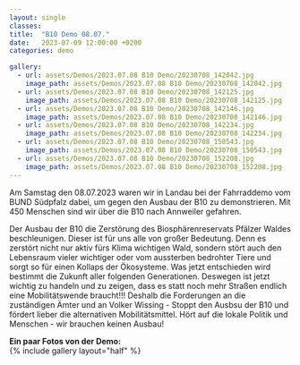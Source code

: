 ```yaml
---
layout: single
classes: 
title:  "B10 Demo 08.07."
date:   2023-07-09 12:00:00 +0200
categories: demo

gallery:
  - url: assets/Demos/2023.07.08 B10 Demo/20230708_142042.jpg
    image_path: assets/Demos/2023.07.08 B10 Demo/20230708_142042.jpg
  - url: assets/Demos/2023.07.08 B10 Demo/20230708_142125.jpg
    image_path: assets/Demos/2023.07.08 B10 Demo/20230708_142125.jpg
  - url: assets/Demos/2023.07.08 B10 Demo/20230708_142146.jpg
    image_path: assets/Demos/2023.07.08 B10 Demo/20230708_142146.jpg
  - url: assets/Demos/2023.07.08 B10 Demo/20230708_142234.jpg
    image_path: assets/Demos/2023.07.08 B10 Demo/20230708_142234.jpg
  - url: assets/Demos/2023.07.08 B10 Demo/20230708_150543.jpg
    image_path: assets/Demos/2023.07.08 B10 Demo/20230708_150543.jpg
  - url: assets/Demos/2023.07.08 B10 Demo/20230708_152208.jpg
    image_path: assets/Demos/2023.07.08 B10 Demo/20230708_152208.jpg
---
```

Am Samstag den 08.07.2023 waren wir in Landau bei der Fahrraddemo vom BUND Südpfalz dabei, um gegen den Ausbau der B10 zu demonstrieren. Mit 450 Menschen sind wir über die B10 nach Annweiler gefahren.  <br>

Der Ausbau der B10 die Zerstörung des Biosphärenreservats Pfälzer Waldes beschleunigen. Dieser ist für uns alle von großer Bedeutung. Denn es zerstört nicht nur aktiv fürs Klima wichtigen Wald, sondern stört auch den Lebensraum vieler wichtiger oder vom aussterben bedrohter Tiere und sorgt so für einen Kollaps der Ökosysteme. Was jetzt entschieden wird bestimmt die Zukunft aller folgenden Generationen. Deswegen ist jetzt wichtig zu handeln und zu zeigen, dass es statt noch mehr Straßen endlich eine Mobilitätswende braucht!!! Deshalb die Forderungen an die zuständigen Ämter und an Volker Wissing - Stoppt den Ausbsu der B10 und fördert lieber die alternativen Mobilitätsmittel. Hört auf die lokale Politik und Menschen - wir brauchen keinen Ausbau!  <br>

<b> Ein paar Fotos von der Demo: </b>  <br>
{% include gallery layout="half" %}

